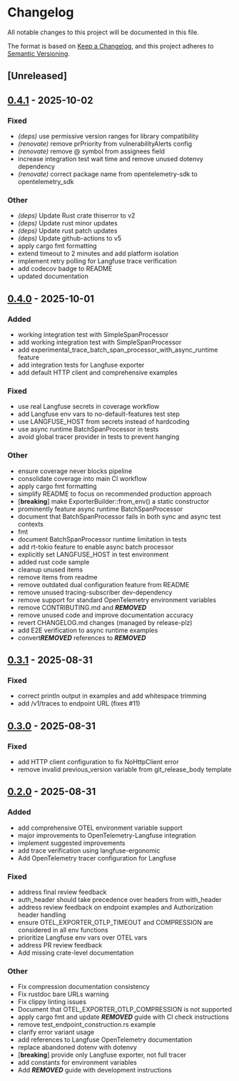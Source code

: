 # Changelog

All notable changes to this project will be documented in this file.

The format is based on [Keep a Changelog](https://keepachangelog.com/en/1.0.0/),
and this project adheres to [Semantic Versioning](https://semver.org/spec/v2.0.0.html).

## [Unreleased]

## [0.4.1](https://github.com/genai-rs/opentelemetry-langfuse/compare/v0.4.0...v0.4.1) - 2025-10-02

### Fixed

- *(deps)* use permissive version ranges for library compatibility
- *(renovate)* remove prPriority from vulnerabilityAlerts config
- *(renovate)* remove @ symbol from assignees field
- increase integration test wait time and remove unused dotenvy dependency
- *(renovate)* correct package name from opentelemetry-sdk to opentelemetry_sdk

### Other

- *(deps)* Update Rust crate thiserror to v2
- *(deps)* Update rust minor updates
- *(deps)* Update rust patch updates
- *(deps)* Update github-actions to v5
- apply cargo fmt formatting
- extend timeout to 2 minutes and add platform isolation
- implement retry polling for Langfuse trace verification
- add codecov badge to README
- updated documentation

## [0.4.0](https://github.com/genai-rs/opentelemetry-langfuse/compare/v0.3.1...v0.4.0) - 2025-10-01

### Added

- working integration test with SimpleSpanProcessor
- add working integration test with SimpleSpanProcessor
- add experimental_trace_batch_span_processor_with_async_runtime feature
- add integration tests for Langfuse exporter
- add default HTTP client and comprehensive examples

### Fixed

- use real Langfuse secrets in coverage workflow
- add Langfuse env vars to no-default-features test step
- use LANGFUSE_HOST from secrets instead of hardcoding
- use async runtime BatchSpanProcessor in tests
- avoid global tracer provider in tests to prevent hanging

### Other

- ensure coverage never blocks pipeline
- consolidate coverage into main CI workflow
- apply cargo fmt formatting
- simplify README to focus on recommended production approach
- [**breaking**] make ExporterBuilder::from_env() a static constructor
- prominently feature async runtime BatchSpanProcessor
- document that BatchSpanProcessor fails in both sync and async test contexts
- fmt
- document BatchSpanProcessor runtime limitation in tests
- add rt-tokio feature to enable async batch processor
- explicitly set LANGFUSE_HOST in test environment
- added rust code sample
- cleanup unused items
- remove items from readme
- remove outdated dual configuration feature from README
- remove unused tracing-subscriber dev-dependency
- remove support for standard OpenTelemetry environment variables
- remove CONTRIBUTING.md and ***REMOVED***
- remove unused code and improve documentation accuracy
- revert CHANGELOG.md changes (managed by release-plz)
- add E2E verification to async runtime examples
- convert***REMOVED*** references to ***REMOVED***

## [0.3.1](https://github.com/genai-rs/opentelemetry-langfuse/compare/v0.3.0...v0.3.1) - 2025-08-31

### Fixed

- correct println output in examples and add whitespace trimming
- add /v1/traces to endpoint URL (fixes #11)

## [0.3.0](https://github.com/genai-rs/opentelemetry-langfuse/compare/v0.2.0...v0.3.0) - 2025-08-31

### Fixed

- add HTTP client configuration to fix NoHttpClient error
- remove invalid previous_version variable from git_release_body template

## [0.2.0](https://github.com/genai-rs/opentelemetry-langfuse/compare/v0.1.0...v0.2.0) - 2025-08-31

### Added

- add comprehensive OTEL environment variable support
- major improvements to OpenTelemetry-Langfuse integration
- implement suggested improvements
- add trace verification using langfuse-ergonomic
- Add OpenTelemetry tracer configuration for Langfuse

### Fixed

- address final review feedback
- auth_header should take precedence over headers from with_header
- address review feedback on endpoint examples and Authorization header handling
- ensure OTEL_EXPORTER_OTLP_TIMEOUT and COMPRESSION are considered in all env functions
- prioritize Langfuse env vars over OTEL vars
- address PR review feedback
- Add missing crate-level documentation

### Other

- Fix compression documentation consistency
- Fix rustdoc bare URLs warning
- Fix clippy linting issues
- Document that OTEL_EXPORTER_OTLP_COMPRESSION is not supported
- apply cargo fmt and update ***REMOVED*** guide with CI check instructions
- remove test_endpoint_construction.rs example
- clarify error variant usage
- add references to Langfuse OpenTelemetry documentation
- replace abandoned dotenv with dotenvy
- [**breaking**] provide only Langfuse exporter, not full tracer
- add constants for environment variables
- Add ***REMOVED*** guide with development instructions
